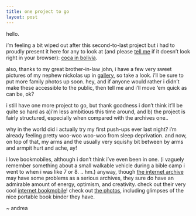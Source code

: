 ```yaml
---
title: one project to go
layout: post
---
```


hello.

i&#8217;m feeling a bit wiped out after this second-to-last project but i had to proudly present it here for any to look at (and please [tell me][1] if it doesn&#8217;t look right in your browser): [coca in bolivia][2].

also, thanks to my great brother-in-law john, i have a few very sweet pictures of my nephew nickolas up in [gallery][3], so take a look. i&#8217;ll be sure to put more family photos up soon. hey, and if anyone would rather i didn&#8217;t make these accessible to the public, then tell me and i&#8217;ll move &#8216;em quick as can be, ok?

i still have one more project to go, but thank goodness i don&#8217;t think it&#8217;ll be quite so hard as a)i&#8217;m less ambitious this time around, and b) the project is fairly structured, especially when compared with the archives one..

why in the world did i actually try my first push-ups ever last night? i&#8217;m already feeling pretty woo-woo woo-woo from sleep deprivation. and now, on top of that, my arms and the usually very squishy bit between by arms and armpit hurt and ache, ay!

i love bookmobiles, although i don&#8217;t think i&#8217;ve even been in one. (i vaguely remember something about a small walkable vehicle during a bible camp i went to when i was like 7 or 8. .. hm.) anyway, though [the internet archive][4] may have some problems as a serious archives, they sure do have an admirable amount of energy, optimism, and creativity. check out their very cool [internet bookmobile][5]! check out [the photos][6], including glimpses of the nice portable book binder they have.

~ andrea

 [1]: contact.html
 [2]: coca/
 [3]: gallery/
 [4]: archive.org
 [5]: http://www.archive.org/texts/bookmobile.php
 [6]: http://www.archive.org/texts/bookmobile-photos.php